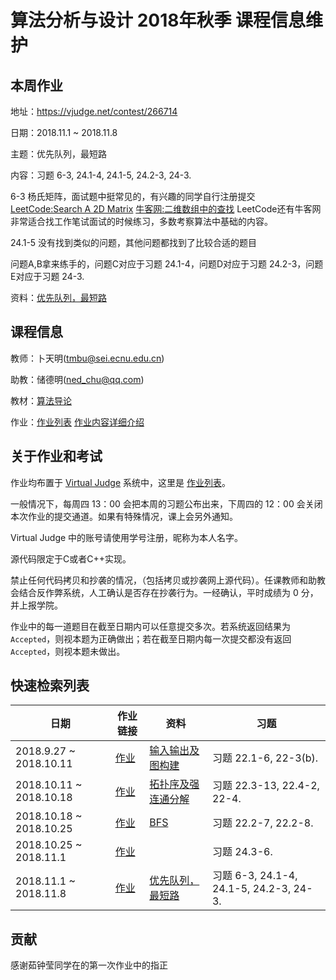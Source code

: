 # 算法分析与设计 2018年秋季 课程信息维护

## 本周作业
地址：https://vjudge.net/contest/266714

日期：2018.11.1 ~ 2018.11.8

主题：优先队列，最短路

内容：习题  6-3, 24.1-4, 24.1-5, 24.2-3, 24-3.

6-3 杨氏矩阵，面试题中挺常见的，有兴趣的同学自行注册提交 [LeetCode:Search A 2D Matrix](https://leetcode.com/problems/search-a-2d-matrix/)
 [牛客网:二维数组中的查找](https://www.nowcoder.com/ta/coding-interviews?page=1)
LeetCode还有牛客网非常适合找工作笔试面试的时候练习，多数考察算法中基础的内容。

24.1-5 没有找到类似的问题，其他问题都找到了比较合适的题目

问题A,B拿来练手的，问题C对应于习题 24.1-4，问题D对应于习题 24.2-3，问题E对应于习题 24-3.

资料：[优先队列，最短路](tutorial-on-PQ-SP.md)

## 课程信息
教师：卜天明(tmbu@sei.ecnu.edu.cn)

助教：储德明(ned_chu@qq.com)

教材：[算法导论](https://www.amazon.cn/dp/B00AK7BYJY/)

作业：[作业列表](https://vjudge.net/contest#category=all&running=0&title=&owner=seitraining) [作业内容详细介绍](./course-detail.md)

## 关于作业和考试
作业均布置于 [Virtual Judge](https://vjudge.net/) 系统中，这里是 [作业列表](https://vjudge.net/contest#category=all&running=0&title=&owner=seitraining)。

一般情况下，每周四 13：00 会把本周的习题公布出来，下周四的 12：00 会关闭本次作业的提交通道。如果有特殊情况，课上会另外通知。

Virtual Judge 中的账号请使用学号注册，昵称为本人名字。

源代码限定于C或者C++实现。

禁止任何代码拷贝和抄袭的情况，（包括拷贝或抄袭网上源代码）。任课教师和助教会结合反作弊系统，人工确认是否存在抄袭行为。一经确认，平时成绩为 0 分，并上报学院。

作业中的每一道题目在截至日期内可以任意提交多次。若系统返回结果为 `Accepted`，则视本题为正确做出；若在截至日期内每一次提交都没有返回 `Accepted`，则视本题未做出。

## 快速检索列表

| 日期                    | 作业链接                                  | 资料                                                       | 习题                                     |
| ----------------------- | ----------------------------------------- | ---------------------------------------------------------- | ---------------------------------------- |
| 2018.9.27 ~ 2018.10.11  | [作业](https://vjudge.net/contest/256823) | [输入输出及图构建](./tutorial-on-IO-graph-construction.md) | 习题 22.1-6, 22-3(b).                    |
| 2018.10.11 ~ 2018.10.18 | [作业](https://vjudge.net/contest/260682) | [拓扑序及强连通分解](./tutorial-topo-SCC.md)               | 习题 22.3-13, 22.4-2, 22-4.               |
| 2018.10.18 ~ 2018.10.25 | [作业](https://vjudge.net/contest/262867) | [BFS](./tutorial-on-BFS.md)                                | 习题 22.2-7, 22.2-8.                     |
| 2018.10.25 ~ 2018.11.1  | [作业](https://vjudge.net/contest/265008) |                                                            | 习题 24.3-6.                             |
| 2018.11.1 ~ 2018.11.8   | [作业](https://vjudge.net/contest/266714) | [优先队列，最短路](tutorial-on-PQ-SP.md)                   | 习题  6-3, 24.1-4, 24.1-5, 24.2-3, 24-3. |

## 贡献
感谢茹钟莹同学在的第一次作业中的指正